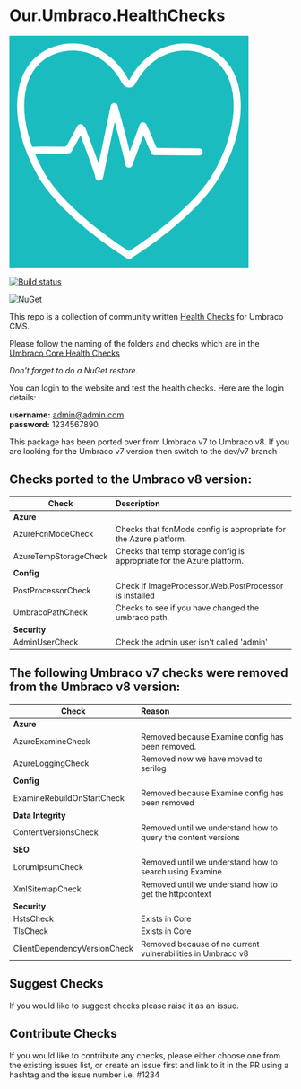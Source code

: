 # Our.Umbraco.HealthChecks

![Our.Umbraco.HealthChecks](/images/health-check.png)

[![Build status](https://ci.appveyor.com/api/projects/status/okgo4pkpogij6a8g?svg=true)](https://ci.appveyor.com/project/prjseal/our-umbraco-healthchecks)


[![NuGet](https://img.shields.io/nuget/dt/Our.Umbraco.HealthChecks.svg)](https://www.nuget.org/packages/Our.Umbraco.HealthChecks/)

This repo is a collection of community written [Health Checks](https://our.umbraco.com/Documentation/Extending/Health-Check/) for Umbraco CMS.

Please follow the naming of the folders and checks which are in the [Umbraco Core Health Checks](https://github.com/umbraco/Umbraco-CMS/tree/dev-v7/src/Umbraco.Web/HealthCheck/Checks)

*Don't forget to do a NuGet restore.*

You can login to the website and test the health checks. Here are the login details:

<strong>username:</strong> admin@admin.com<br/>
<strong>password:</strong> 1234567890

This package has been ported over from Umbraco v7 to Umbraco v8.
If you are looking for the Umbraco v7 version then switch to the dev/v7 branch

## Checks ported to the Umbraco v8 version:

| Check                 | Description                                                            |
| --------------------- |:---------------------------------------------------------------------- |
| **Azure**             |                                                                        |
| AzureFcnModeCheck     | Checks that fcnMode config is appropriate for the Azure platform.      |
| AzureTempStorageCheck | Checks that temp storage config is appropriate for the Azure platform. |
| **Config**            |                                                                        |
| PostProcessorCheck    | Check if ImageProcessor.Web.PostProcessor is installed                 |
| UmbracoPathCheck      | Checks to see if you have changed the umbraco path.                    |
| **Security**          |                                                                        |
| AdminUserCheck        | Check the admin user isn't called 'admin'                              |

## The following Umbraco v7 checks were removed from the Umbraco v8 version:

| Check                        | Reason                                                            |
| ---------------------------- |:------------------------------------------------------------------|
| **Azure**                    |                                                                   |
| AzureExamineCheck            | Removed because Examine config has been removed.                  |
| AzureLoggingCheck            | Removed now we have moved to serilog                              |
| **Config**                   |                                                                   |
| ExamineRebuildOnStartCheck   | Removed because Examine config has been removed                   |
| **Data Integrity**           |                                                                   |
| ContentVersionsCheck         | Removed until we understand how to query the content versions     |
| **SEO**                      |                                                                   |
| LorumIpsumCheck              | Removed until we understand how to search using Examine           |
| XmlSitemapCheck              | Removed until we understand how to get the httpcontext            |
| **Security**                 |                                                                   |
| HstsCheck                    | Exists in Core                                                    |
| TlsCheck                     | Exists in Core                                                    |
| ClientDependencyVersionCheck | Removed because of no current vulnerabilities in Umbraco v8       |

## Suggest Checks

If you would like to suggest checks please raise it as an issue.

## Contribute Checks

If you would like to contribute any checks, please either choose one from the existing issues list, or create an issue first and link to it in the PR using a hashtag and the issue number i.e. #1234
